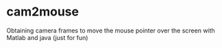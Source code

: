 # cam2mouse
Obtaining camera frames to move the mouse pointer over the screen with Matlab and java (just for fun)
